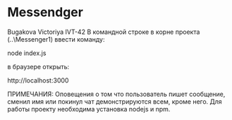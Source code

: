 # Messendger
Bugakova Victoriya IVT-42
В командной строке в корне проекта (..\Messenger1) ввести команду:

node index.js

в браузере открыть:

http://localhost:3000

ПРИМЕЧАНИЯ: 
Оповещения о том что пользователь пишет сообщение, сменил имя или покинул чат демонстрируются всем, кроме него.
Для работы проекту необходима установка nodejs и npm.
